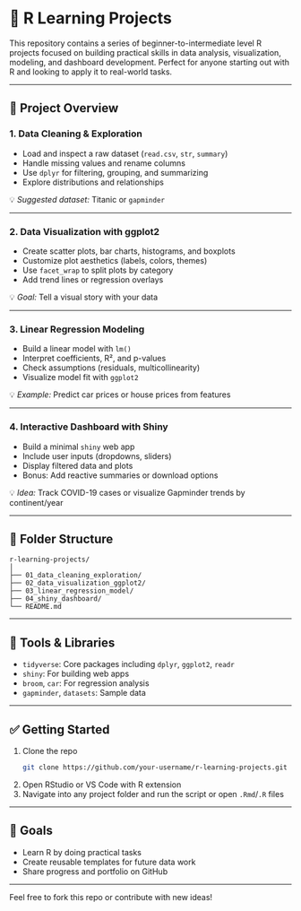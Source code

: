 # 🧠 R Learning Projects

This repository contains a series of beginner-to-intermediate level R projects focused on building practical skills in data analysis, visualization, modeling, and dashboard development. Perfect for anyone starting out with R and looking to apply it to real-world tasks.

---

## 📌 Project Overview

### 1. **Data Cleaning & Exploration**
- Load and inspect a raw dataset (`read.csv`, `str`, `summary`)
- Handle missing values and rename columns
- Use `dplyr` for filtering, grouping, and summarizing
- Explore distributions and relationships

💡 *Suggested dataset:* Titanic or `gapminder`

---

### 2. **Data Visualization with ggplot2**
- Create scatter plots, bar charts, histograms, and boxplots
- Customize plot aesthetics (labels, colors, themes)
- Use `facet_wrap` to split plots by category
- Add trend lines or regression overlays

💡 *Goal:* Tell a visual story with your data

---

### 3. **Linear Regression Modeling**
- Build a linear model with `lm()`
- Interpret coefficients, R², and p-values
- Check assumptions (residuals, multicollinearity)
- Visualize model fit with `ggplot2`

💡 *Example:* Predict car prices or house prices from features

---

### 4. **Interactive Dashboard with Shiny**
- Build a minimal `shiny` web app
- Include user inputs (dropdowns, sliders)
- Display filtered data and plots
- Bonus: Add reactive summaries or download options

💡 *Idea:* Track COVID-19 cases or visualize Gapminder trends by continent/year

---

## 📁 Folder Structure

```
r-learning-projects/
│
├── 01_data_cleaning_exploration/
├── 02_data_visualization_ggplot2/
├── 03_linear_regression_model/
├── 04_shiny_dashboard/
└── README.md
```

---

## 🔧 Tools & Libraries

- `tidyverse`: Core packages including `dplyr`, `ggplot2`, `readr`
- `shiny`: For building web apps
- `broom`, `car`: For regression analysis
- `gapminder`, `datasets`: Sample data

---

## ✅ Getting Started

1. Clone the repo  
   ```bash
   git clone https://github.com/your-username/r-learning-projects.git
   ```
2. Open RStudio or VS Code with R extension
3. Navigate into any project folder and run the script or open `.Rmd`/`.R` files

---

## 🚀 Goals

- Learn R by doing practical tasks
- Create reusable templates for future data work
- Share progress and portfolio on GitHub

---

Feel free to fork this repo or contribute with new ideas!


